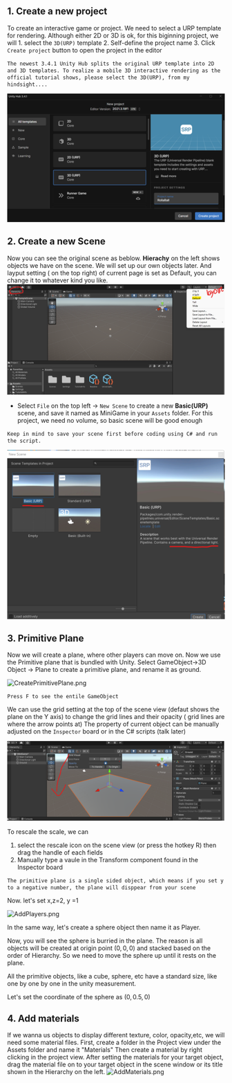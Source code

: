 ## 1. Create a new project
To create an interactive game or project. We need to select a URP template for rendering. Although either 2D or 3D is ok, for this biginning project, we will 1. select the  `3D(URP)` template 2. Self-define the project name 3. Click `Create project` button to open the project in the editor

``` ad-important
The newest 3.4.1 Unity Hub splits the original URP template into 2D and 3D templates. To realize a mobile 3D interactive rendering as the official tutorial shows, please select the 3D(URP), from my hindsight....
```

![originalPage](img/OriginalPage.png)

## 2. Create a new Scene
Now you can see the original scene as beblow. **Hierachy** on the left shows objects we have on the scene. We will set up our own objects later. And layput setting ( on the top right) of current page is set as Default, you can change it to whatever kind you like.
![img/DefaultScene.png](img/DefaultScene.png)
- Select `File` on the top left -> `New Scene` to create a new **Basic(URP)** scene, and save it named as MiniGame in your `Assets` folder. For this project, we need no volume, so basic scene will be good enough
``` ad-info
Keep in mind to save your scene first before coding using C# and run the script.
```


![img/BasicScene.png](img/BasicScene.png)

## 3. Primitive Plane
Now we will create a plane, where other players can move on. Now we use the Primitive plane that is bundled with Unity.
Select GameObject->3D Object -> Plane to create a primitive plane, and rename it as ground.

![CreatePrimitivePlane.png](CreatePrimitivePlane.png)

``` ad-info
Press F to see the entile GameObject
```
We can use the grid setting at the top of the scene view (defaut shows the plane on the Y axis) to change the grid lines and their opacity ( grid lines are where the arrow points at)
The property of current object can be manually adjusted on the `Inspector` board or in the C# scripts (talk later)

![img/GridSetting.png](img/GridSetting.png)

To rescale the scale, we can
1. select the rescale icon on the scene view (or press the hotkey R) then drag the handle of each fields
2. Manually type a vaule in the Transform component found in the Inspector board
``` ad-info
The primitive plane is a single sided object, which means if you set y to a negative number, the plane will disppear from your scene
```

Now. let's set x,z=2, y =1

![AddPlayers.png](AddPlayers.png)

In the same way, let's create a sphere object then name it as Player.

Now, you will see the sphere is burried in the plane. The reason is all objects will be created at origin point $(0,0,0)$ and stacked based on the order of Hierarchy. So we need to move the sphere up until it rests on the plane. 

All the primitive objects, like a cube, sphere, etc have a standard size, like one by one by one in the unity measurement.

Let's set the coordinate of the sphere as $(0,0.5,0)$

## 4. Add materials
If we wanna us objects to display different texture, color, opacity,etc, we will need some material files.
First, create a folder in the Project view under the Assets folder and name it "Materials"
Then create a material by right clicking in the project view.
After setting the materials for your target object, drag the material file on to your target object in the scene window or its title shown in the Hierarchy on the left.
![AddMaterials.png](AddMaterials.png)